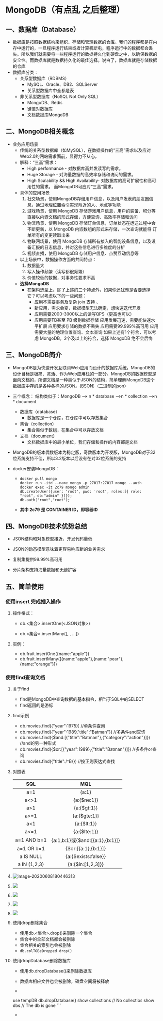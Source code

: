 # MongoDB（有点乱 之后整理）

<!--more-->

## 一、数据库（Database）

- 数据库是按照数据结构来组织、存储和管理数据的仓库。我们的程序都是在内存中运行的，一旦程序运行结束或者计算机断电，程序运行中的数据都会丢失。所以我们就需要将一些程序运行的数据持久化到硬盘之中，以确保数据的安全性。而数据库就是数据持久化的最佳选择。说白了，数据库就是存储数据的仓库
- 数据库分类：
  - 关系型数据库（RDBMS）
    - MySQL、Oracle、DB2、SQLServer
    - 关系型数据库中全都是表
  - 非关系型数据库（NoSQL Not Only SQL）
    - MongoDB、Redis
    - 键值对数据库
    - 文档数据库MongoDB

## 二、MongoDB相关概念

- 业务应用场景
  - 传统的关系型数据库（如MySQL），在数据操作的“三高”需求以及应对Web2.0的网站需求面前，显得力不从心。 
  - 解释：“三高”需求： 
    -  High performance - 对数据库高并发读写的需求。
    -  Huge Storage - 对海量数据的高效率存储和访问的需求。 
    - High Scalability && High Availability- 对数据库的高可扩展性和高可用性的需求。 而MongoDB可应对“三高”需求。
  - 具体的应用场景
    1. 社交场景，使用MongoDB存储用户信息，以及用户发表的朋友圈信息，通过地理位置索引实现附近的人、地点等功能
    2. 游戏场景，使用 MongoDB 存储游戏用户信息，用户的装备、积分等直接以内嵌文档的形式存储，方便查询、高效率存储和访问
    3. 物流场景，使用 MongoDB 存储订单信息，订单状态在运送过程中会不断更新，以 MongoDB 内嵌数组的形式来存储，一次查询就能将 订单所有的变更读取出来
    4. 物联网场景，使用 MongoDB 存储所有接入的智能设备信息，以及设备汇报的日志信息，并对这些信息进行多维度的分析
    5. 视频直播，使用 MongoDB 存储用户信息、点赞互动信息等
  - 以上场景中，数据操作方面的共同特点：
    1. 数据量大
    2. 写入操作频繁（读写都很频繁）
    3. 价值较低的数据，对事务性要求不高
  - **选择MongoDB**
    - 在架构选型上，除了上述的三个特点外，如果你还犹豫是否要选择它？可以考虑以下的一些问题： 
      - 应用不需要事务及复杂 join 支持 、
      - 新应用，需求会变，数据模型无法确定，想快速迭代开发 
      - 应用需要2000-3000以上的读写QPS（更高也可以） 
      - 应用需要TB甚至 PB 级别数据存储 应用发展迅速，需要能快速水平扩展 应用要求存储的数据不丢失 应用需要99.999%高可用 应用需要大量的地理位置查询、文本查询 如果上述有1个符合，可以考虑 MongoDB，2个及以上的符合，选择 MongoDB 绝不会后悔

## 三、MongoDB简介

- MongoDB是为快速开发互联网Web应用而设计的数据库系统。MongoDB的设计目标是极简、灵活、作为Web应用栈的一部分。MongoDB的数据模型是面向文档的，所谓文档是一种类似于JSON的结构，简单理解MongoDB这个数据库中存的是各种各样的JSON。(BSON)（二进制的json）

- 三个概念： 结构类似于：MongoDB --> n * database -->n * collection -->n * document

  - 数据库（database）
    - 数据库是一个仓库，在仓库中可以存放集合
  - 集合（collection）
    - 集合类似于数组，在集合中可以存放文档
  - 文档（document）
    - 文档数据库中的最小单位，我们存储和操作的内容都是文档

- MongoDB的版本偶数版本为稳定版，奇数版本为开发版，MongoDB对于32位系统支持不佳，所以3.2版本以后没有在对32位系统的支持

- docker安装MongoDB：

  - ```shell
    docker pull mongo
    docker run -itd --name mongo -p 27017:27017 mongo --auth
    docker exec -it 2c79 mongo admin
    db.createUser({user: 'root', pwd: 'root', roles:[{ role: "root", db:"admin" }]});
    db.auth("root","root");
    ```

  - **其中 2c79 是 CONTAINER ID，即容器ID**

## 四、MongoDB技术优势总结

- JSON结构和对象模型接近，开发代码量低

- JSON的动态模型意味着更容易响应新的业务需求
- 复制集提供99.99%高可用
- 分片架构支持海量数据和无缝扩容

## 五、简单使用

### 使用insert 完成插入操作

1. 操作格式：

   - db.<集合>.insertOne(<JSON对象>)

   - db.<集合>.insertMany([<JSON1>, <JSON2>, ...<JSON3>])

2. 实例：

   - db.fruit.insertOne({name:"apple"})
   - db.fruit.insertMany([{name:"apple"},{name:"pear"},{name:"orange"}])

### 使用find查询文档

1. 关于find

   - find是MongoDB中查询数据的基本指令，相当于SQL中的SELECT
   - find返回的是游标

2. find示例

   - db.movies.find({"year":1975})  //单条件查询
   - db.movies.find({"year":1989,"title":"Batman"})  //多条件and查询
   - db.movies.find({$and:[{"title":"Batman"},{"category":"action"}]}) //and的另一种形式
   - db.movies.find({$or:[{"year":1989},{"title":"Batman"}]})  //多条件or查询
   - db.movies.find({"title":/^B/}) //按正则表达式查找

3. 对照表

   |     SQL      |               MQL               |
   | :----------: | :-----------------------------: |
   |     a=1      |              {a:1}              |
   |     a<>1     |           {a:{$ne:1}}           |
   |     a>1      |           {a:{$gt:1}}           |
   |     a>=1     |          {a:{$gte:1}}           |
   |     a<1      |           {a:{$lt:1}}           |
   |     a<=1     |          {a:{$lte:1}}           |
   | a=1 AND b=1  | {a:1,b:1}或{$and:[{a:1},{b:1}]} |
   |  a=1 OR b=1  |       {$or:[{a:1},{b:1}]}       |
   |  a IS NULL   |       {a:{$exists:false}}       |
   | a IN (1,2,3) |        {a:{$in:[1,2,3]}}        |

4.   ![image-20200608180446313](https://gitee.com/zelen/IMG/raw/master/PicGo/20200608180434.png)

5.    ![](https://gitee.com/zelen/IMG/raw/master/PicGo/20200609104401.png)

6.   ![](https://gitee.com/zelen/IMG/raw/master/PicGo/20200609104633.png)

7. ![](https://gitee.com/zelen/IMG/raw/master/PicGo/20200609105123.png)

8. ![](https://gitee.com/zelen/IMG/raw/master/PicGo/20200609104914.png)

9. 使用drop删除集合

   - 使用db.<集合>.drop()来删除一个集合
   - 集合中的全部文档都会被删除
   - 集合相关的索引也会被删除
   - `db.colTOBeDropped.drop()`

10. 使用dropDatabase删除数据库

    - 使用db.dropDatabase()来删除数据库

    - 数据库相应文件也会被删除，磁盘空间将被释放

    -   ```shell
      use tempDB
      db.dropDatabase()
      show collections // No collectios
      show dbs // The db is gone
        ```

    - 
